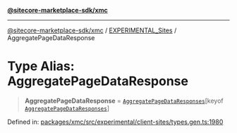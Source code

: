 [**@sitecore-marketplace-sdk/xmc**](../../../../README.md)

***

[@sitecore-marketplace-sdk/xmc](../../../../README.md) / [EXPERIMENTAL\_Sites](../README.md) / AggregatePageDataResponse

# Type Alias: AggregatePageDataResponse

> **AggregatePageDataResponse** = [`AggregatePageDataResponses`](AggregatePageDataResponses.md)\[keyof [`AggregatePageDataResponses`](AggregatePageDataResponses.md)\]

Defined in: [packages/xmc/src/experimental/client-sites/types.gen.ts:1980](https://github.com/Sitecore/marketplace-sdk/blob/main/packages/xmc/src/experimental/client-sites/types.gen.ts#L1980)
